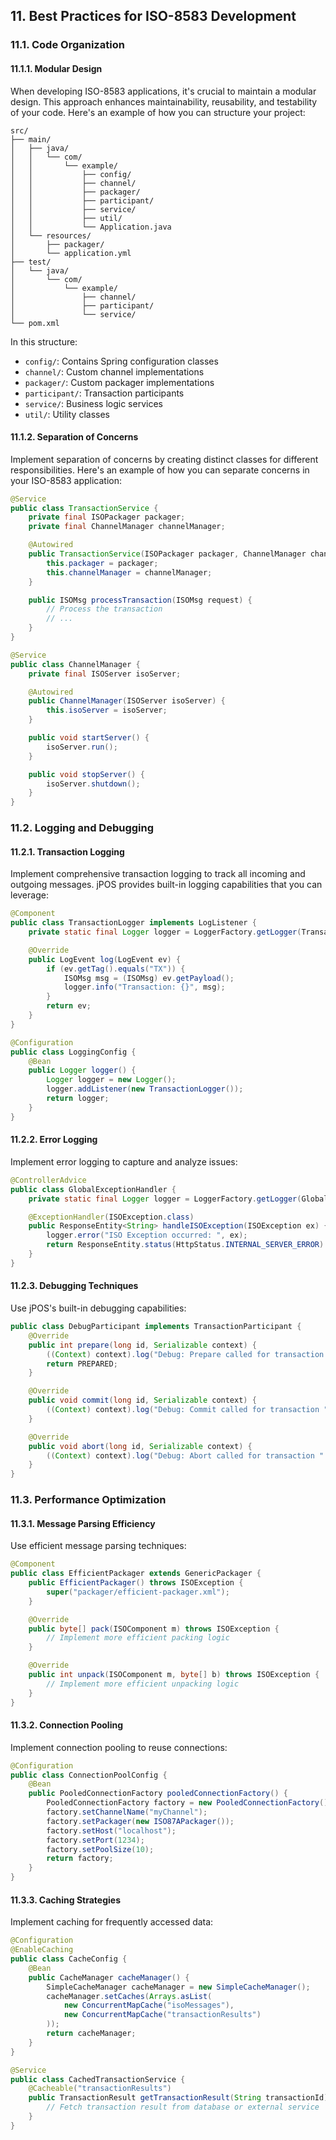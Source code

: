 ## 11. Best Practices for ISO-8583 Development

### 11.1. Code Organization

#### 11.1.1. Modular Design

When developing ISO-8583 applications, it's crucial to maintain a modular design. This approach enhances maintainability, reusability, and testability of your code. Here's an example of how you can structure your project:

```
src/
├── main/
│   ├── java/
│   │   └── com/
│   │       └── example/
│   │           ├── config/
│   │           ├── channel/
│   │           ├── packager/
│   │           ├── participant/
│   │           ├── service/
│   │           ├── util/
│   │           └── Application.java
│   └── resources/
│       ├── packager/
│       └── application.yml
├── test/
│   └── java/
│       └── com/
│           └── example/
│               ├── channel/
│               ├── participant/
│               └── service/
└── pom.xml
```

In this structure:
- `config/`: Contains Spring configuration classes
- `channel/`: Custom channel implementations
- `packager/`: Custom packager implementations
- `participant/`: Transaction participants
- `service/`: Business logic services
- `util/`: Utility classes

#### 11.1.2. Separation of Concerns

Implement separation of concerns by creating distinct classes for different responsibilities. Here's an example of how you can separate concerns in your ISO-8583 application:

```java
@Service
public class TransactionService {
    private final ISOPackager packager;
    private final ChannelManager channelManager;

    @Autowired
    public TransactionService(ISOPackager packager, ChannelManager channelManager) {
        this.packager = packager;
        this.channelManager = channelManager;
    }

    public ISOMsg processTransaction(ISOMsg request) {
        // Process the transaction
        // ...
    }
}

@Service
public class ChannelManager {
    private final ISOServer isoServer;

    @Autowired
    public ChannelManager(ISOServer isoServer) {
        this.isoServer = isoServer;
    }

    public void startServer() {
        isoServer.run();
    }

    public void stopServer() {
        isoServer.shutdown();
    }
}
```

### 11.2. Logging and Debugging

#### 11.2.1. Transaction Logging

Implement comprehensive transaction logging to track all incoming and outgoing messages. jPOS provides built-in logging capabilities that you can leverage:

```java
@Component
public class TransactionLogger implements LogListener {
    private static final Logger logger = LoggerFactory.getLogger(TransactionLogger.class);

    @Override
    public LogEvent log(LogEvent ev) {
        if (ev.getTag().equals("TX")) {
            ISOMsg msg = (ISOMsg) ev.getPayload();
            logger.info("Transaction: {}", msg);
        }
        return ev;
    }
}

@Configuration
public class LoggingConfig {
    @Bean
    public Logger logger() {
        Logger logger = new Logger();
        logger.addListener(new TransactionLogger());
        return logger;
    }
}
```

#### 11.2.2. Error Logging

Implement error logging to capture and analyze issues:

```java
@ControllerAdvice
public class GlobalExceptionHandler {
    private static final Logger logger = LoggerFactory.getLogger(GlobalExceptionHandler.class);

    @ExceptionHandler(ISOException.class)
    public ResponseEntity<String> handleISOException(ISOException ex) {
        logger.error("ISO Exception occurred: ", ex);
        return ResponseEntity.status(HttpStatus.INTERNAL_SERVER_ERROR).body("An error occurred processing the ISO message");
    }
}
```

#### 11.2.3. Debugging Techniques

Use jPOS's built-in debugging capabilities:

```java
public class DebugParticipant implements TransactionParticipant {
    @Override
    public int prepare(long id, Serializable context) {
        ((Context) context).log("Debug: Prepare called for transaction " + id);
        return PREPARED;
    }

    @Override
    public void commit(long id, Serializable context) {
        ((Context) context).log("Debug: Commit called for transaction " + id);
    }

    @Override
    public void abort(long id, Serializable context) {
        ((Context) context).log("Debug: Abort called for transaction " + id);
    }
}
```

### 11.3. Performance Optimization

#### 11.3.1. Message Parsing Efficiency

Use efficient message parsing techniques:

```java
@Component
public class EfficientPackager extends GenericPackager {
    public EfficientPackager() throws ISOException {
        super("packager/efficient-packager.xml");
    }

    @Override
    public byte[] pack(ISOComponent m) throws ISOException {
        // Implement more efficient packing logic
    }

    @Override
    public int unpack(ISOComponent m, byte[] b) throws ISOException {
        // Implement more efficient unpacking logic
    }
}
```

#### 11.3.2. Connection Pooling

Implement connection pooling to reuse connections:

```java
@Configuration
public class ConnectionPoolConfig {
    @Bean
    public PooledConnectionFactory pooledConnectionFactory() {
        PooledConnectionFactory factory = new PooledConnectionFactory();
        factory.setChannelName("myChannel");
        factory.setPackager(new ISO87APackager());
        factory.setHost("localhost");
        factory.setPort(1234);
        factory.setPoolSize(10);
        return factory;
    }
}
```

#### 11.3.3. Caching Strategies

Implement caching for frequently accessed data:

```java
@Configuration
@EnableCaching
public class CacheConfig {
    @Bean
    public CacheManager cacheManager() {
        SimpleCacheManager cacheManager = new SimpleCacheManager();
        cacheManager.setCaches(Arrays.asList(
            new ConcurrentMapCache("isoMessages"),
            new ConcurrentMapCache("transactionResults")
        ));
        return cacheManager;
    }
}

@Service
public class CachedTransactionService {
    @Cacheable("transactionResults")
    public TransactionResult getTransactionResult(String transactionId) {
        // Fetch transaction result from database or external service
    }
}
```
